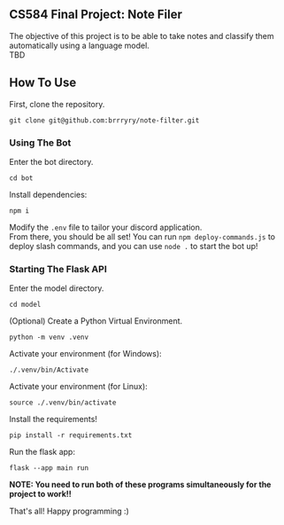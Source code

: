 ## CS584 Final Project: Note Filer
The objective of this project is to be able to take notes and classify them automatically using a language model. \
TBD 


## How To Use
First, clone the repository.

```
git clone git@github.com:brrryry/note-filter.git
```

### Using The Bot
Enter the bot directory.

```
cd bot
```


Install dependencies:

```
npm i
```

Modify the ``.env`` file to tailor your discord application. \
From there, you should be all set! You can run ``npm deploy-commands.js`` to deploy slash commands, and you can use ``node .`` to start the bot up! 

### Starting The Flask API
Enter the model directory.

```
cd model
```

(Optional) Create a Python Virtual Environment.

```
python -m venv .venv
```
Activate your environment (for Windows):
```
./.venv/bin/Activate
```
Activate your environment (for Linux):
```
source ./.venv/bin/activate
```
Install the requirements!
```
pip install -r requirements.txt
```
Run the flask app:
```
flask --app main run
```

**NOTE: You need to run both of these programs simultaneously for the project to work!!** 

That's all! Happy programming :)